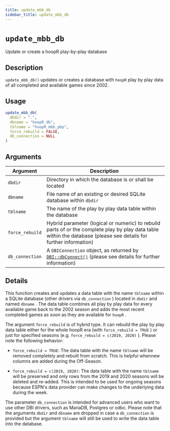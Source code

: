 ```yaml
---
title: update_mbb_db
sidebar_title: update_mbb_db
---
```

# `update_mbb_db`

Update or create a hoopR play-by-play database


## Description

`update_mbb_db()` updates or creates a database with `hoopR` 
 play by play data of all completed and available games since 2002.


## Usage

```r
update_mbb_db(
  dbdir = ".",
  dbname = "hoopR_db",
  tblname = "hoopR_mbb_pbp",
  force_rebuild = FALSE,
  db_connection = NULL
)
```


## Arguments

Argument      |Description
------------- |----------------
`dbdir`     |     Directory in which the database is or shall be located
`dbname`     |     File name of an existing or desired SQLite database within `dbdir`
`tblname`     |     The name of the play by play data table within the database
`force_rebuild`     |     Hybrid parameter (logical or numeric) to rebuild parts of or the complete play by play data table within the database (please see details for further information)
`db_connection`     |     A `DBIConnection` object, as returned by [`DBI::dbConnect()`](#dbi::dbconnect()) (please see details for further information)


## Details

This function creates and updates a data table with the name `tblname` 
 within a SQLite database (other drivers via `db_connection` ) located in
 `dbdir` and named `dbname` .
 The data table combines all play by play data for every available game back
 to the 2002 season and adds the most recent completed games as soon as they
 are available for `hoopR` .
 
 The argument `force_rebuild` is of hybrid type. It can rebuild the play
 by play data table either for the whole hoopR era (with `force_rebuild = TRUE` )
 or just for specified seasons (e.g. `force_rebuild = c(2019, 2020)` ).
 Please note the following behavior:
  

*  `force_rebuild = TRUE`: The data table with the name `tblname` will be removed completely and rebuilt from scratch. This is helpful whennew columns are added during the Off-Season.

*  `force_rebuild = c(2019, 2020)`: The data table with the name `tblname` will be preserved and only rows from the 2019 and 2020 seasons will be deleted and re-added. This is intended to be used for ongoing seasons because ESPN's data provider can make changes to the underlying data during the week. 
 
The parameter `db_connection` is intended for advanced users who want
to use other DBI drivers, such as MariaDB, Postgres or odbc. Please note that
the arguments `dbdir` and `dbname` are dropped in case a `db_connection` 
is provided but the argument `tblname` will still be used to write the
data table into the database.


